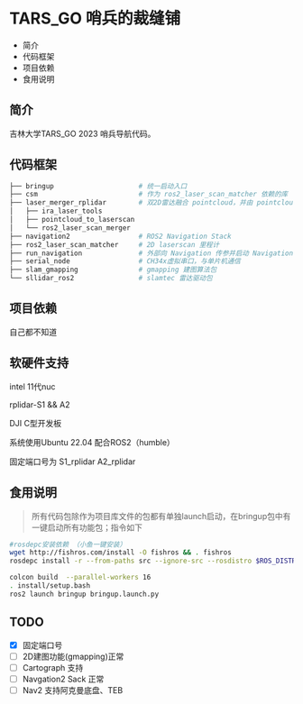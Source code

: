 # TARS_GO 哨兵的裁缝铺
* 简介
* 代码框架
* 项目依赖
* 食用说明

## 简介
吉林大学TARS_GO 2023 哨兵导航代码。

## 代码框架
```bash
├── bringup                     # 统一启动入口
├── csm                         # 作为 ros2_laser_scan_matcher 依赖的库
├── laser_merger_rplidar        # 双2D雷达融合 pointcloud，并由 pointcloud 转 laserscan
│   ├── ira_laser_tools
│   ├── pointcloud_to_laserscan
│   └── ros2_laser_scan_merger
├── navigation2                 # ROS2 Navigation Stack
├── ros2_laser_scan_matcher     # 2D laserscan 里程计
├── run_navigation              # 外部向 Navigation 传参并启动 Navigation
├── serial_node                 # CH34x虚拟串口，与单片机通信
├── slam_gmapping               # gmapping 建图算法包
└── sllidar_ros2                # slamtec 雷达驱动包

```

## 项目依赖
自己都不知道

## 软硬件支持
intel 11代nuc

rplidar-S1 && A2

DJI C型开发板

系统使用Ubuntu 22.04 配合ROS2（humble）

固定端口号为 S1_rplidar A2_rplidar

## 食用说明
> 所有代码包除作为项目库文件的包都有单独launch启动，在bringup包中有一键启动所有功能包；指令如下

```bash
#rosdepc安装依赖 （小鱼一键安装）
wget http://fishros.com/install -O fishros && . fishros
rosdepc install -r --from-paths src --ignore-src --rosdistro $ROS_DISTRO -y
```
```bash
colcon build  --parallel-workers 16
. install/setup.bash
ros2 launch bringup bringup.launch.py
```
## TODO
- [x] 固定端口号
- [ ] 2D建图功能(gmapping)正常
- [ ] Cartograph 支持
- [ ] Navgation2 Sack 正常
- [ ] Nav2 支持阿克曼底盘、TEB